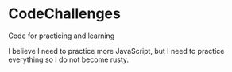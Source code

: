 # CodeChallenges
Code for practicing and learning

I believe I need to practice more JavaScript, but I need to practice everything so I do not become rusty.
